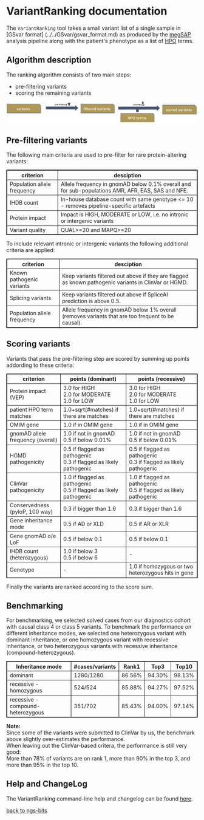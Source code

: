 # VariantRanking documentation

The `VariantRanking` tool takes a small variant list of a single sample in [GSvar format] (../../GSvar/gsvar_format.md) as produced by the [megSAP](https://github.com/imgag/megSAP/) analysis pipeline along with the patient's phenotype as a list of [HPO](https://hpo.jax.org/) terms.

## Algorithm description

The ranking algorithm consists of two main steps:

- pre-filtering variants 
- scoring the remaining variants

![alt text](algo_workflow.png)

## Pre-filtering variants

The following main criteria are used to pre-filter for rare protein-altering variants:

<table border=1 style='border: 1px solid black; border-collapse: collapse;'>
	<tr>
		<th>criterion</th>
		<th>desciption</th>
	</tr>
	<tr>
		<td>Population allele frequency</td>
		<td>Allele frequency in gnomAD below 0.1% overall and for sub-populations AMR, AFR, EAS, SAS and NFE.</td>
	</tr>
	<tr>
		<td>IHDB count</td>
		<td>In-house database count with same genotype <= 10 - removes pipeline-specific artefacts</td>
	</tr>
	<tr>
		<td>Protein impact</td>
		<td>Impact is HIGH, MODERATE or LOW, i.e. no intronic or intergenic variants</td>
	</tr>
	<tr>
		<td>Variant quality</td>
		<td>QUAL>=20 and MAPQ>=20</td>
	</tr>
</table>


To include relevant intronic or intergenic variants the following additional criteria are applied:

<table border=1 style='border: 1px solid black; border-collapse: collapse;'>
	<tr>
		<th>criterion</th>
		<th>desciption</th>
	</tr>
	<tr>
		<td>Known pathogenic variants</td>
		<td>Keep variants filtered out above if they are flagged as known pathogenic variants in ClinVar or HGMD.</td>
	</tr>
	<tr>
		<td>Splicing variants</td>
		<td>Keep variants filtered out above if SpliceAI prediction is above 0.5.</td>
	</tr>
	<tr>
		<td>Population allele frequency</td>
		<td>Allele frequency in gnomAD below 1% overall (removes variants that are too frequent to be causal).</td>
	</tr>
</table>

## Scoring variants

Variants that pass the pre-filtering step are scored by summing up points addording to these criteria:

<table border=1 style='border: 1px solid black; border-collapse: collapse;'>
	<tr><th>criterion</th><th>points (dominant)</th><th>points (recessive)</th></tr>
	<tr><td>Protein impact (VEP)</td><td>3.0 for HIGH<br>2.0 for MODERATE<br>1.0 for LOW</td><td>3.0 for HIGH<br>2.0 for MODERATE<br>1.0 for LOW</td></tr>
	<tr><td>patient HPO term matches</td><td>1.0+sqrt(#matches) if there are matches</td><td>1.0+sqrt(#matches) if there are matches</td></tr>
	<tr><td>OMIM gene</td><td>1.0 if in OMIM gene</td><td>1.0 if in OMIM gene</td></tr>
	<tr><td>gnomAD allele frequency (overall)</td><td>1.0 if not in gnomAD<br>0.5 if below 0.01%</td><td>1.0 if not in gnomAD<br>0.5 if below 0.01%</td></tr>
	<tr><td>HGMD pathogenicity</td><td>0.5 if flagged as pathogenic<br>0.3 if flagged as likely pathogenic</td><td>0.5 if flagged as pathogenic<br>0.3 if flagged as likely pathogenic</td></tr>
	<tr><td>ClinVar pathogenicity</td><td>1.0 if flagged as pathogenic<br>0.5 if flagged as likely pathogenic</td><td>1.0 if flagged as pathogenic<br>0.5 if flagged as likely pathogenic</td></tr>
	<tr><td>Conservedness (pyloP, 100 way)</td><td>0.3 if bigger than 1.6</td><td>0.3 if bigger than 1.6</td></tr>
	<tr><td>Gene inheritance mode</td><td>0.5 if AD or XLD</td><td>0.5 if AR or XLR</td></tr>
	<tr><td>Gene gnomAD o/e LoF</td><td>0.5 if below 0.1</td><td>0.5 if below 0.1</td></tr>
	<tr><td>IHDB count (heterozygous)</td><td>1.0 if below 3<br>0.5 if below 6</td><td>-</td></tr>
	<tr><td>Genotype</td><td>-</td><td>1.0 if homozygous or two heterozygous hits in gene</td></tr>
</table>

Finally the variants are ranked according to the score sum.

## Benchmarking

For benchmarking, we selected solved cases from our diagnostics cohort with causal class 4 or class 5 variants. To benchmark the performance on different inheritance modes, we selected one heterozygous variant with dominant inheritance, or one homozygous variant with recessive inheritance, or two heterozygous variants with recessive inheritance (compound-heterozygous).

<table border=1 style='border: 1px solid black; border-collapse: collapse;'>
	<tr>
		<th>Inheritance mode</th>
		<th>#cases/variants</th>
		<th>Rank1</th>
		<th>Top3</th>
		<th>Top10</th>
	</tr>
	<tr>
		<td>dominant</td>
		<td>1280/1280</td>
		<td>86.56%</td>
		<td>94.30%</td>
		<td>98.13%</td>
	</tr>
	<tr>
		<td>recessive - homozygous</td>
		<td>524/524</td>
		<td>85.88%</td>
		<td>94.27%</td>
		<td>97.52%</td>
	</tr>
	<tr>
		<td>recessive - compound-heterozygous</td>
		<td>351/702</td>
		<td>85.43%</td>
		<td>94.00%</td>
		<td>97.14%</td>
	</tr>
</table>

**Note:**  
Since some of the variants were submitted to ClinVar by us, the benchmark above slightly over-estimates the performance.  
When leaving out the ClinVar-based critera, the performance is still very good:  
More than 78% of variants are on rank 1, more than 90% in the top 3, and more than 95% in the top 10.



## Help and ChangeLog

The VariantRanking command-line help and changelog can be found [here](../VariantRanking.md).

[back to ngs-bits](https://github.com/imgag/ngs-bits)
